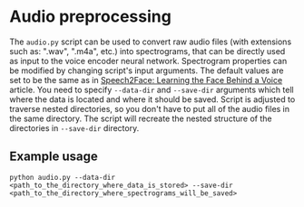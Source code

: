 # Audio preprocessing

The `audio.py` script can be used to convert raw audio files (with extensions such as: ".wav", ".m4a", etc.) into spectrograms, that can be directly used as input to the voice encoder neural network.
Spectrogram properties can be modified by changing script's input arguments. The default values are set to be the same as in [Speech2Face: Learning the Face Behind a Voice](https://arxiv.org/abs/1905.09773) article.
You need to specify `--data-dir` and `--save-dir` arguments which tell where the data is located and where it should be saved. Script is adjusted to traverse nested directories, so you don't have to put all of the audio files in the same directory. The script will recreate the nested structure of the directories in `--save-dir` directory.

## Example usage
```shell
python audio.py --data-dir <path_to_the_directory_where_data_is_stored> --save-dir <path_to_the_directory_where_spectrograms_will_be_saved>
```